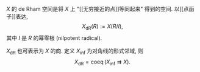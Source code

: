 
$X$ 的 de Rham 空间是将 $X$ 上 "[[无穷接近的点]]等同起来" 得到的空间. 以[[点函子]]表达,
$$
X_{\text{dR}}(R) := X(R/I),
$$
其中 $I$ 是 $R$ 的幂零根 (nilpotent radical).

$X_{\text{dR}}$ 也可表示为 $X$ 的商. 定义 $X_{\text{inf}}$ 为对角线的形式邻域, 则
$$
X_{\text{dR}} = \operatorname{coeq}(X_{\text{inf}}\rightrightarrows X).
$$
